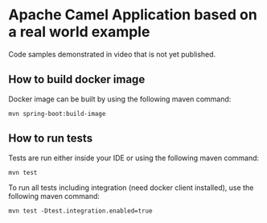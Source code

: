 # Apache Camel Application based on a real world example
Code samples demonstrated in video that is not yet published.

## How to build docker image
Docker image can be built by using the following maven command:
```shell script
mvn spring-boot:build-image
```

## How to run tests
Tests are run either inside your IDE or using the following maven command:
```shell script
mvn test
```
To run all tests including integration (need docker client installed), use the following maven command:
```shell script
mvn test -Dtest.integration.enabled=true
```